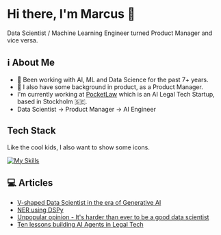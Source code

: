 # Hi there, I'm Marcus 👋
Data Scientist / Machine Learning Engineer turned Product Manager and vice versa.

<!--![MarcusElwin's Stats](https://github-readme-stats.vercel.app/api?username=MarcusElwin&theme=vue-dark&show_icons=true&hide_border=true&count_private=true)-->

## ℹ️ About Me
- 🤖 Been working with AI, ML and Data Science for the past 7+ years.
- 🎯 I also have some background in product, as a Product Manager.
- I'm currently working at [PocketLaw](pocketlaw.com) which is an AI Legal Tech Startup, based in Stockholm 🇸🇪.
- Data Scientist -> Product Manager -> AI Engineer

## Tech Stack
Like the cool kids, I also want to show some icons.

[![My Skills](https://skillicons.dev/icons?i=python,pycharm,vscode,typescript,java,aws,bash,docker,ubuntu,fastapi,gcp,githubactions,github,gitlab,mysql,postgres,pytorch,r,regex,sklearn,tensorflow&perline=8)](https://skillicons.dev)

## 💻 Articles
- [V-shaped Data Scientist in the era of Generative AI](https://blog.gopenai.com/v-shaped-data-scientist-in-the-era-of-generative-ai-b29f1bca93b7)
- [NER using DSPy](https://dswithmac.com/posts/ner-dspy/)
- [Unpopular opinion - It's harder than ever to be a good data scientist](https://towardsdatascience.com/unpopular-opinion-its-harder-than-ever-to-be-a-good-data-scientist-489df13b592c)
- [Ten lessons building AI Agents in Legal Tech](https://medium.com/data-science-collective/ten-lessons-from-a-year-building-ai-agents-in-legaltech-86a77f515757)

<!--
**MarcusElwin/MarcusElwin** is a ✨ _special_ ✨ repository because its `README.md` (this file) appears on your GitHub profile.

Here are some ideas to get you started:

- 🔭 I’m currently working on ...
- 🌱 I’m currently learning ...
- 👯 I’m looking to collaborate on ...
- 🤔 I’m looking for help with ...
- 💬 Ask me about ...
- 📫 How to reach me: ...
- 😄 Pronouns: ...
- ⚡ Fun fact: ...
-->
